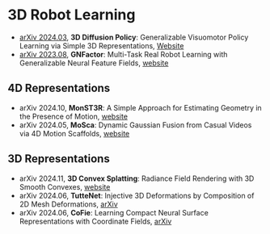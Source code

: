 # 3D Robot Learning

- [arXiv 2024.03](https://arxiv.org/abs/2403.03954), **3D Diffusion Policy**: Generalizable Visuomotor Policy Learning via Simple 3D Representations, [Website](https://3d-diffusion-policy.github.io/)
- [arXiv 2023.08](https://arxiv.org/abs/2308.16891), **GNFactor**: Multi-Task Real Robot Learning with Generalizable Neural Feature Fields, [website](https://yanjieze.com/GNFactor/)

## 4D Representations
- arXiv 2024.10, **MonST3R**: A Simple Approach for Estimating Geometry in the Presence of Motion, [website](https://monst3r-project.github.io/)
- arXiv 2024.05, **MoSca**: Dynamic Gaussian Fusion from Casual Videos via 4D Motion Scaffolds, [website](https://www.cis.upenn.edu/~leijh/projects/mosca/)


## 3D Representations
- arXiv 2024.11, **3D Convex Splatting**: Radiance Field Rendering with 3D Smooth Convexes, [website](https://convexsplatting.github.io/)
- arXiv 2024.06, **TutteNet**: Injective 3D Deformations by Composition of 2D Mesh Deformations, [arXiv](https://arxiv.org/abs/2406.12121)
- arXiv 2024.06, **CoFie**: Learning Compact Neural Surface Representations with Coordinate Fields, [arXiv](https://arxiv.org/abs/2406.03417)

